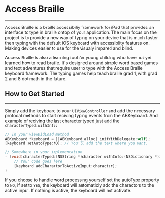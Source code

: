 # Access Braille
* * *
Access Braille is a braille accessibiliy framework for iPad that provides an interface to type in braille ontop of your application. The main focus on the project is to provide a new way of typing on your device that is much faster then typing with the default iOS keyboard with accessiblity features on. Making devices easier to use for the visualy impared and blind.

Access Braille is also a learning tool for young childing who have not yet learned how to read braille. It's designed around simple word based games and text adventures that require user to type with the Access Braille keyboard framework. The typing games help teach braille grad 1, with grad 2 and 8 dot math in the future.

## How to Get Started
* * *
Simply add the keyboard to your ```UIViewController``` and add the necessary protocal methods to start reciving typing events from the ABKeyboard. And example of reciving the last character typed just add the ```characterTyped:withInfo:```
```objective-c
// In your viewDidLoad method
ABKeyboard *keyboard = [[ABKeyboard alloc] initWithDelegate:self];
[keyboard setAutoType:NO]; // You'll add the text where you want.

// Somewhere in your implementation
- (void)characterTyped:(NSString *)character withInfo:(NSDictionary *)info {
    // Your code goes here
    [keyboard addCharactorToActiveInput:character];
}
```
If you choose to handle word processing yourself set the autoType property to ```NO```, if set to ```YES```, the keyboard will automaticly add the charactors to the active input. If nothing is active, the keyboard will not activate.
